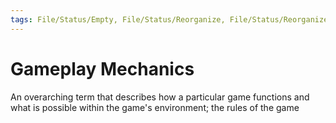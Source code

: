 ```yaml
---
tags: File/Status/Empty, File/Status/Reorganize, File/Status/Reorganize, File/Status/Recategorize, File/Status/Summarize, File/Status/Structuralize
---
```


# Gameplay Mechanics

An overarching term that describes how a particular game functions and what is possible within the game's environment; the rules of the game



